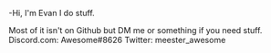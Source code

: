 -Hi, I'm Evan
I do stuff.

Most of it isn't on Github but DM me or something if you need stuff.
Discord.com: Awesome#8626
Twitter: meester_awesome
